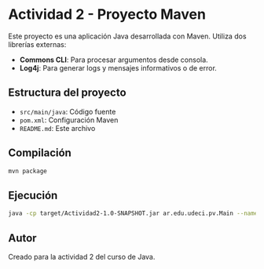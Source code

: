 # Actividad 2 - Proyecto Maven

Este proyecto es una aplicación Java desarrollada con Maven. Utiliza dos librerías externas:

- **Commons CLI**: Para procesar argumentos desde consola.
- **Log4j**: Para generar logs y mensajes informativos o de error.

## Estructura del proyecto

- `src/main/java`: Código fuente
- `pom.xml`: Configuración Maven
- `README.md`: Este archivo

## Compilación

```bash
mvn package
```

## Ejecución

```bash
java -cp target/Actividad2-1.0-SNAPSHOT.jar ar.edu.udeci.pv.Main --name=TuNombre
```

## Autor

Creado para la actividad 2 del curso de Java.
